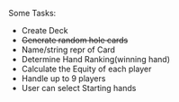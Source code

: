 Some Tasks:



- Create Deck
- ~~Generate random hole cards~~
- Name/string repr of Card
- Determine Hand Ranking(winning hand)
- Calculate the Equity of each player
- Handle up to 9 players
- User can select Starting hands